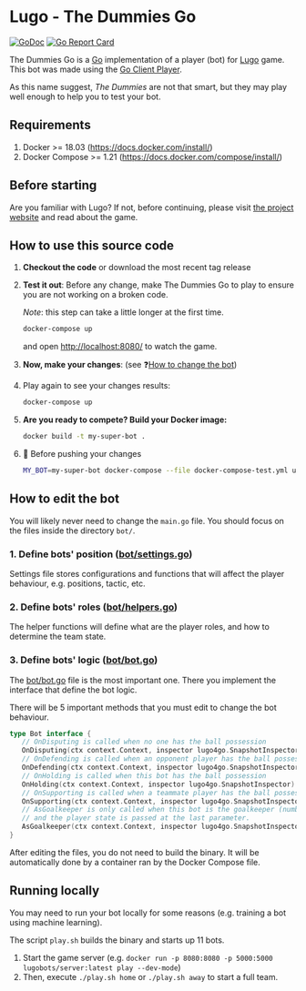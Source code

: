 # Lugo - The Dummies Go

[![GoDoc](https://godoc.org/github.com/lugobots/the-dummies-go?status.svg)](https://godoc.org/github.com/lugobots/the-dummies-go)
[![Go Report Card](https://goreportcard.com/badge/github.com/lugobots/the-dummies-go)](https://goreportcard.com/report/github.com/lugobots/the-dummies-go)

The Dummies Go is a [Go](http://golang.org/) implementation of a player (bot) for [Lugo](https://lugobots.dev) game.
This bot was made using the [Go Client Player](https://github.com/lugobots/lugo4go).

As this name suggest, _The Dummies_ are not that smart, but they may play well enough to help you to test your bot.

## Requirements

1. Docker >= 18.03 (https://docs.docker.com/install/)
2. Docker Compose >= 1.21 (https://docs.docker.com/compose/install/)

## Before starting

Are you familiar with Lugo?
If not, before continuing, please visit [the project website](https://lugobots.dev) and read about the game.

## How to use this source code

1. **Checkout the code** or download the most recent tag release
2. **Test it out**: Before any change, make The Dummies Go to play to ensure you are not working on a broken code.

   _Note_: this step can take a little longer at the first time.
   ```sh 
   docker-compose up
   ```
   and open [http://localhost:8080/](http://localhost:8080/) to watch the game.
4. **Now, make your changes**: (see :question:[How to change the bot](#how-to-edit-the-bot))
5. Play again to see your changes results:

   ```sh 
   docker-compose up
   ```
6. **Are you ready to compete? Build your Docker image:**

    ```sh 
   docker build -t my-super-bot .
   ```
7. :checkered_flag: Before pushing your changes

   ```sh 
   MY_BOT=my-super-bot docker-compose --file docker-compose-test.yml up
   ```

## How to edit the bot

You will likely never need to change the `main.go` file. You should focus on the files inside the directory `bot/`.

### 1. Define bots' position ([bot/settings.go](bot/settings.go))

Settings file stores configurations and functions that will affect the player behaviour, e.g. positions, tactic, etc.

### 2. Define bots' roles ([bot/helpers.go](bot/helpers.go))

The helper functions will define what are the player roles, and how to determine the team state.

### 3. Define bots' logic ([bot/bot.go](bot/bot.go))

The [bot/bot.go](bot/bot.go) file is the most important one. There you implement the interface that define the bot
logic.

There will be 5 important methods that you must edit to change the bot behaviour.

```go
type Bot interface {
   // OnDisputing is called when no one has the ball possession
   OnDisputing(ctx context.Context, inspector lugo4go.SnapshotInspector) ([]proto.PlayerOrder, string, error)
   // OnDefending is called when an opponent player has the ball possession
   OnDefending(ctx context.Context, inspector lugo4go.SnapshotInspector) ([]proto.PlayerOrder, string, error)
   // OnHolding is called when this bot has the ball possession
   OnHolding(ctx context.Context, inspector lugo4go.SnapshotInspector) ([]proto.PlayerOrder, string, error)
   // OnSupporting is called when a teammate player has the ball possession
   OnSupporting(ctx context.Context, inspector lugo4go.SnapshotInspector) ([]proto.PlayerOrder, string, error)
   // AsGoalkeeper is only called when this bot is the goalkeeper (number 1). This method is called on every turn,
   // and the player state is passed at the last parameter.
   AsGoalkeeper(ctx context.Context, inspector lugo4go.SnapshotInspector, state PlayerState) ([]proto.PlayerOrder, string, error)
}
```

After editing the files, you do not need to build the binary. It will be automatically done by a container ran by the
Docker Compose file.


## Running locally

You may need to run your bot locally for some reasons (e.g. training a bot using machine learning).

The script `play.sh` builds the binary and starts up 11 bots.

1. Start the game server (e.g. `docker run -p 8080:8080 -p 5000:5000 lugobots/server:latest play --dev-mode`)
2. Then, execute `./play.sh home` or `./play.sh away` to start a full team.

